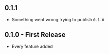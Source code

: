 ## 0.1.1
* Something went wrong trying to publish `0.1.0`

## 0.1.0 - First Release
* Every feature added
